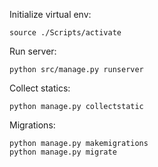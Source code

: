 Initialize virtual env:

```
source ./Scripts/activate
```

Run server:

```
python src/manage.py runserver
```

Collect statics:

```
python manage.py collectstatic
```

Migrations:

```
python manage.py makemigrations
python manage.py migrate
```
